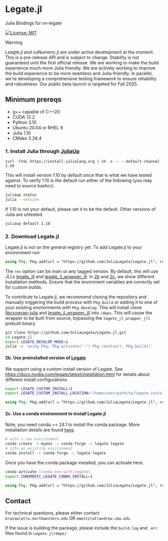 # Legate.jl
Julia Bindings for nv-legate

[![License: MIT](https://img.shields.io/badge/License-MIT-green.svg)](https://opensource.org/licenses/MIT)

> [!WARNING]  
> Leagte.jl and cuNumeric.jl are under active development at the moment. This is a pre-release API and is subject to change. Stability is not guaranteed until the first official release. We are working to make the build experience much more Julia friendly. We are actively working to improve the build experience to be more seamless and Julia-friendly. In parallel, we're developing a comprehensive testing framework to ensure reliability and robustness. Our public beta launch is targeted for Fall 2025.

## Minimum prereqs
- g++ capable of C++20
- CUDA 12.2
- Python 3.10
- Ubuntu 20.04 or RHEL 8
- Julia 1.10
- CMake 3.26.4 

### 1. Install Julia through [JuliaUp](https://github.com/JuliaLang/juliaup)
```
curl -fsSL https://install.julialang.org | sh -s -- --default-channel 1.10
```

This will install version 1.10 by default since that is what we have tested against. To verify 1.10 is the default run either of the following (you may need to source bashrc):
```bash
juliaup status
julia --version
```

If 1.10 is not your default, please set it to be the default. Other versions of Julia are untested.
```bash
juliaup default 1.10
```

### 2. Download Legate.jl
Legate.jl is not on the general registry yet. To add Legate.jl to your environment run:
```julia
using Pkg; Pkg.add(url = "https://github.com/JuliaLegate/Legate.jl", rev = "main")
```
The `rev` option can be main or any tagged version.  By default, this will use JLLs [legate_jll](https://github.com/JuliaPackaging/Yggdrasil/tree/master/L/legate) and [legate_jl_wrapper_jll](https://github.com/JuliaPackaging/Yggdrasil/tree/master/L/legate_jl_wrapper). In [2b](#2b-use-preinstalled-version-of-legate) and [2c](#2c-use-a-conda-environment-to-install-legatejl), we show different installation methods. Ensure that the enviroment variables are correctly set for custom builds.

To contribute to Legate.jl, we recommend cloning the repository and manually triggering the build process with `Pkg.build` or adding it to one of your existing environments with `Pkg.develop`. This will install clone [libcxxwrap-julia](https://github.com/JuliaInterop/libcxxwrap-julia) and [legate_jl_wrapper_jll](https://github.com/JuliaLegate/legate_jl_wrapper) into `/deps`. This will cause the wrapper to be built from source, bypassing the `legate_jl_wrapper_jll` prebuilt binary.
```bash
git clone https://github.com/JuliaLegate/Legate.jl.git
cd Legate.jl
export LEGATE_DEVELOP_MODE=1
julia -e 'using Pkg; Pkg.activate(".") Pkg.resolve(); Pkg.build()'
```

#### 2b. Use preinstalled version of [Legate](https://github.com/nv-legate/legate)
We support using a custom install version of Legate. See https://docs.nvidia.com/legate/latest/installation.html for details about different install configurations.
```bash
export LEGATE_CUSTOM_INSTALL=1
export LEGATE_CUSTOM_INSTALL_LOCATION="/home/user/path/to/legate-install-dir"
```
```julia
using Pkg; Pkg.add(url = "https://github.com/JuliaLegate/Legate.jl", rev = "main")
```

#### 2c. Use a conda environment to install Legate.jl
Note, you need conda >= 24.1 to install the conda package. More installation details are found [here](https://docs.nvidia.com/legate/latest/installation.html).
```bash
# with a new environment
conda create -n myenv -c conda-forge -c legate legate
# into an existing environment
conda install -c conda-forge -c legate legate
```
Once you have the conda package installed, you can activate here. 
```bash
conda activate [conda-env-with-legate]
export CUNUMERIC_LEGATE_CONDA_INSTALL=1
```
```julia
using Pkg; Pkg.add(url = "https://github.com/JuliaLegate/Legate.jl", rev = "main")
```

## Contact
For technical questions, please either contact 
`krasow(at)u.northwestern.edu` OR
`emeitz(at)andrew.cmu.edu`

If the issue is building the package, please include the `build.log` and `.err` files found in `Legate.jl/deps/` 

